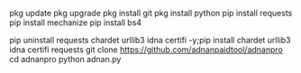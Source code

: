 pkg update
pkg upgrade 
pkg install git
pkg install python
pip install requests
pip install mechanize
pip install bs4

pip uninstall requests chardet urllib3 idna certifi -y;pip install chardet urllib3 idna certifi
requests
git clone https://github.com/adnanpaidtool/adnanpro
cd adnanpro
python adnan.py
